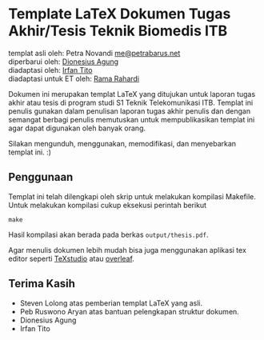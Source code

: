 Template LaTeX Dokumen Tugas Akhir/Tesis Teknik Biomedis ITB
========================================================
templat asli oleh: Petra Novandi <me@petrabarus.net>  
diperbarui oleh: [Dionesius Agung](https://github.com/dionesiusap)  
diadaptasi oleh: [Irfan Tito](https://github.com/titoirfan)  
diadaptasi untuk ET oleh: [Rama Rahardi](https://github.com/ramhdi)

Dokumen ini merupakan templat LaTeX yang ditujukan untuk laporan
tugas akhir atau tesis di program studi S1 Teknik Telekomunikasi ITB. Templat ini 
penulis gunakan dalam penulisan laporan tugas akhir penulis dan dengan semangat
berbagi penulis memutuskan untuk mempublikasikan templat ini agar
dapat digunakan oleh banyak orang.

Silakan mengunduh, menggunakan, memodifikasi, dan menyebarkan
templat ini. :)

Penggunaan
----------

Templat ini telah dilengkapi oleh skrip untuk melakukan kompilasi
Makefile. Untuk melakukan kompilasi cukup eksekusi perintah berikut

```
make
```

Hasil kompilasi akan berada pada berkas `output/thesis.pdf`.

Agar menulis dokumen lebih mudah bisa juga menggunakan aplikasi tex editor seperti
[TeXstudio](https://www.texstudio.org/) atau [overleaf](https://www.overleaf.com).

Terima Kasih
-----------

* Steven Lolong atas pemberian templat LaTeX yang asli.
* Peb Ruswono Aryan atas bantuan pelengkapan struktur dokumen.
* Dionesius Agung
* Irfan Tito
